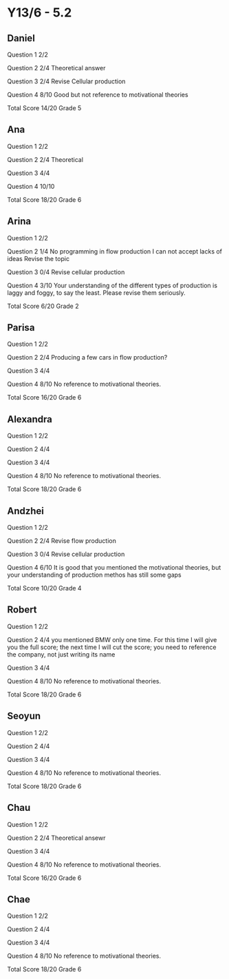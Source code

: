 # Y13/6 - 5.2

## Daniel

Question 1      2/2

Question 2      2/4
                Theoretical answer

Question 3      2/4
                Revise Cellular production

Question 4      8/10
                Good but not reference to motivational theories

Total Score 14/20 Grade 5

## Ana

Question 1      2/2

Question 2      2/4
                Theoretical

Question 3      4/4

Question 4      10/10

Total Score 18/20 Grade 6

## Arina

Question 1      2/2

Question 2      1/4
                No programming in flow production
                I can not accept lacks of ideas
                Revise the topic

Question 3      0/4
                Revise cellular production

Question 4      3/10
                Your understanding of the different types of production
                is laggy and foggy, to say the least. Please revise them
                seriously.

Total Score 6/20 Grade 2

## Parisa

Question 1      2/2

Question 2      2/4
                Producing a few cars in flow production?

Question 3      4/4

Question 4      8/10
                No reference to motivational theories.

Total Score 16/20 Grade 6

## Alexandra

Question 1      2/2

Question 2      4/4

Question 3      4/4

Question 4      8/10
                No reference to motivational theories.

Total Score 18/20 Grade 6

## Andzhei

Question 1      2/2

Question 2      2/4
                Revise flow production

Question 3      0/4
                Revise cellular production

Question 4      6/10
                It is good that you mentioned the motivational theories,
                but your understanding of production methos has still some
                gaps

Total Score 10/20 Grade 4

## Robert

Question 1      2/2

Question 2      4/4
                you mentioned BMW only one time. For this time I will give you
                the full score; the next time I will cut the score; you need
                to reference the company, not just writing its name

Question 3      4/4

Question 4      8/10
                No reference to motivational theories.

Total Score 18/20 Grade 6

## Seoyun

Question 1      2/2

Question 2      4/4

Question 3      4/4

Question 4      8/10
                No reference to motivational theories.

Total Score 18/20 Grade 6

## Chau

Question 1      2/2

Question 2      2/4
                Theoretical ansewr

Question 3      4/4

Question 4      8/10
                No reference to motivational theories.

Total Score 16/20 Grade 6

## Chae

Question 1      2/2

Question 2      4/4

Question 3      4/4

Question 4      8/10
                No reference to motivational theories.

Total Score 18/20 Grade 6


